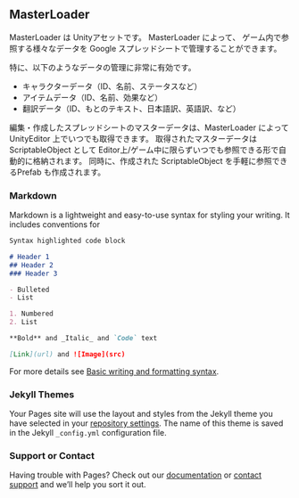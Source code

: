 ## MasterLoader

MasterLoader は Unityアセットです。
MasterLoader によって、 ゲーム内で参照する様々なデータを Google スプレッドシートで管理することができます。

特に、以下のようなデータの管理に非常に有効です。
- キャラクターデータ（ID、名前、ステータスなど）
- アイテムデータ（ID、名前、効果など）
- 翻訳データ（ID、もとのテキスト、日本語訳、英語訳、など）

編集・作成したスプレッドシートのマスターデータは、MasterLoader によって UnityEditor 上でいつでも取得できます。
取得されたマスターデータは ScriptableObject として Editor上/ゲーム中に限らずいつでも参照できる形で自動的に格納されます。
同時に、作成された ScriptableObject を手軽に参照できるPrefab も作成されます。

### Markdown

Markdown is a lightweight and easy-to-use syntax for styling your writing. It includes conventions for

```markdown
Syntax highlighted code block

# Header 1
## Header 2
### Header 3

- Bulleted
- List

1. Numbered
2. List

**Bold** and _Italic_ and `Code` text

[Link](url) and ![Image](src)
```

For more details see [Basic writing and formatting syntax](https://docs.github.com/en/github/writing-on-github/getting-started-with-writing-and-formatting-on-github/basic-writing-and-formatting-syntax).

### Jekyll Themes

Your Pages site will use the layout and styles from the Jekyll theme you have selected in your [repository settings](https://github.com/john95206/MasterLoaderRelease/settings/pages). The name of this theme is saved in the Jekyll `_config.yml` configuration file.

### Support or Contact

Having trouble with Pages? Check out our [documentation](https://docs.github.com/categories/github-pages-basics/) or [contact support](https://support.github.com/contact) and we’ll help you sort it out.
